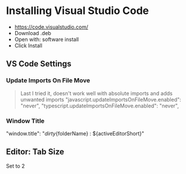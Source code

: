 # Installing Visual Studio Code

- https://code.visualstudio.com/
- Download .deb
- Open with: software install
- Click Install


## VS Code Settings
### Update Imports On File Move
> Last I tried it, doesn't work well with absolute imports and adds unwanted imports
"javascript.updateImportsOnFileMove.enabled": "never",
"typescript.updateImportsOnFileMove.enabled": "never",

### Window Title
"window.title": "${dirty}${folderName} : ${activeEditorShort}"

## Editor: Tab Size

Set to 2

